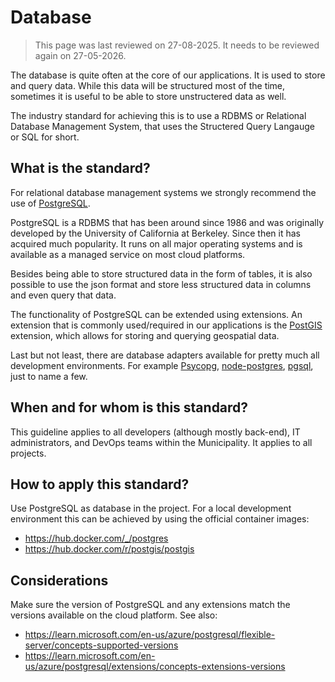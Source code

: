 # Database
> This page was last reviewed on 27-08-2025. It needs to be reviewed again on 27-05-2026.

The database is quite often at the core of our applications. It is used to store and query data.
While this data will be structured most of the time, sometimes it is useful to be able to store
unstructered data as well.

The industry standard for achieving this is to use a RDBMS or Relational Database Management System,
that uses the Structered Query Langauge or SQL for short.

## What is the standard?
For relational database management systems we strongly recommend the use of [PostgreSQL](https://www.postgresql.org/).

PostgreSQL is a RDBMS that has been around since 1986 and was originally developed by the University
of California at Berkeley. Since then it has acquired much popularity. It runs on all major operating
systems and is available as a managed service on most cloud platforms.

Besides being able to store structured data in the form of tables, it is also possible to use the
json format and store less structured data in columns and even query that data.

The functionality of PostgreSQL can be extended using extensions. An extension that is commonly
used/required in our applications is the [PostGIS](https://postgis.net/) extension, which allows for
storing and querying geospatial data.

Last but not least, there are database adapters available for pretty much all development environments.
For example [Psycopg](https://www.psycopg.org), [node-postgres](https://node-postgres.com/),
[pgsql](https://www.php.net/manual/en/book.pgsql.php), just to name a few.

## When and for whom is this standard?
This guideline applies to all developers (although mostly back-end), IT administrators, and DevOps
teams within the Municipality. It applies to all projects.

## How to apply this standard?
Use PostgreSQL as database in the project. For a local development environment this can be achieved by
using the official container images:

- https://hub.docker.com/_/postgres
- https://hub.docker.com/r/postgis/postgis

## Considerations
Make sure the version of PostgreSQL and any extensions match the versions available on the cloud platform.
See also:

- https://learn.microsoft.com/en-us/azure/postgresql/flexible-server/concepts-supported-versions
- https://learn.microsoft.com/en-us/azure/postgresql/extensions/concepts-extensions-versions
